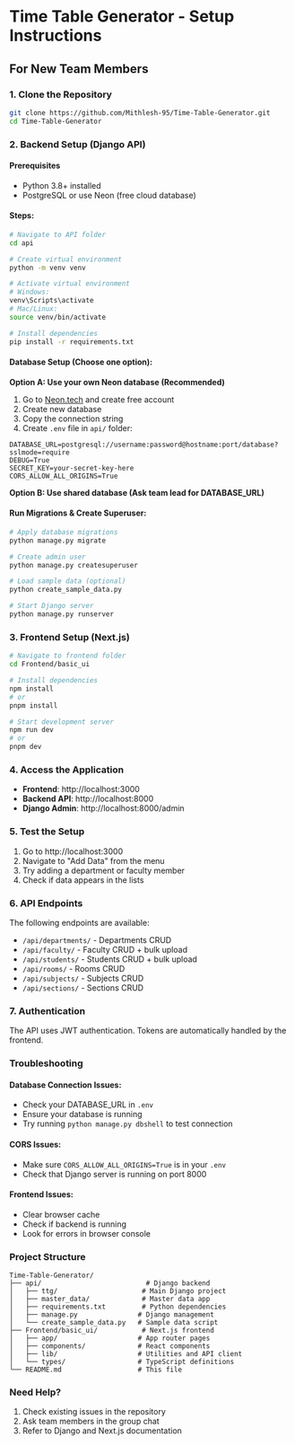 # Time Table Generator - Setup Instructions

## For New Team Members

### 1. Clone the Repository
```bash
git clone https://github.com/Mithlesh-95/Time-Table-Generator.git
cd Time-Table-Generator
```

### 2. Backend Setup (Django API)

#### Prerequisites
- Python 3.8+ installed
- PostgreSQL or use Neon (free cloud database)

#### Steps:
```bash
# Navigate to API folder
cd api

# Create virtual environment
python -m venv venv

# Activate virtual environment
# Windows:
venv\Scripts\activate
# Mac/Linux:
source venv/bin/activate

# Install dependencies
pip install -r requirements.txt
```

#### Database Setup (Choose one option):

**Option A: Use your own Neon database (Recommended)**
1. Go to [Neon.tech](https://neon.tech) and create free account
2. Create new database
3. Copy the connection string
4. Create `.env` file in `api/` folder:
```env
DATABASE_URL=postgresql://username:password@hostname:port/database?sslmode=require
DEBUG=True
SECRET_KEY=your-secret-key-here
CORS_ALLOW_ALL_ORIGINS=True
```

**Option B: Use shared database (Ask team lead for DATABASE_URL)**

#### Run Migrations & Create Superuser:
```bash
# Apply database migrations
python manage.py migrate

# Create admin user
python manage.py createsuperuser

# Load sample data (optional)
python create_sample_data.py

# Start Django server
python manage.py runserver
```

### 3. Frontend Setup (Next.js)

```bash
# Navigate to frontend folder
cd Frontend/basic_ui

# Install dependencies
npm install
# or
pnpm install

# Start development server
npm run dev
# or
pnpm dev
```

### 4. Access the Application

- **Frontend**: http://localhost:3000
- **Backend API**: http://localhost:8000
- **Django Admin**: http://localhost:8000/admin

### 5. Test the Setup

1. Go to http://localhost:3000
2. Navigate to "Add Data" from the menu
3. Try adding a department or faculty member
4. Check if data appears in the lists

### 6. API Endpoints

The following endpoints are available:
- `/api/departments/` - Departments CRUD
- `/api/faculty/` - Faculty CRUD + bulk upload
- `/api/students/` - Students CRUD + bulk upload  
- `/api/rooms/` - Rooms CRUD
- `/api/subjects/` - Subjects CRUD
- `/api/sections/` - Sections CRUD

### 7. Authentication

The API uses JWT authentication. Tokens are automatically handled by the frontend.

### Troubleshooting

#### Database Connection Issues:
- Check your DATABASE_URL in `.env`
- Ensure your database is running
- Try running `python manage.py dbshell` to test connection

#### CORS Issues:
- Make sure `CORS_ALLOW_ALL_ORIGINS=True` is in your `.env`
- Check that Django server is running on port 8000

#### Frontend Issues:
- Clear browser cache
- Check if backend is running
- Look for errors in browser console

### Project Structure

```
Time-Table-Generator/
├── api/                          # Django backend
│   ├── ttg/                     # Main Django project
│   ├── master_data/             # Master data app
│   ├── requirements.txt         # Python dependencies
│   ├── manage.py               # Django management
│   └── create_sample_data.py   # Sample data script
├── Frontend/basic_ui/           # Next.js frontend
│   ├── app/                    # App router pages
│   ├── components/             # React components
│   ├── lib/                    # Utilities and API client
│   └── types/                  # TypeScript definitions
└── README.md                   # This file
```

### Need Help?

1. Check existing issues in the repository
2. Ask team members in the group chat
3. Refer to Django and Next.js documentation
